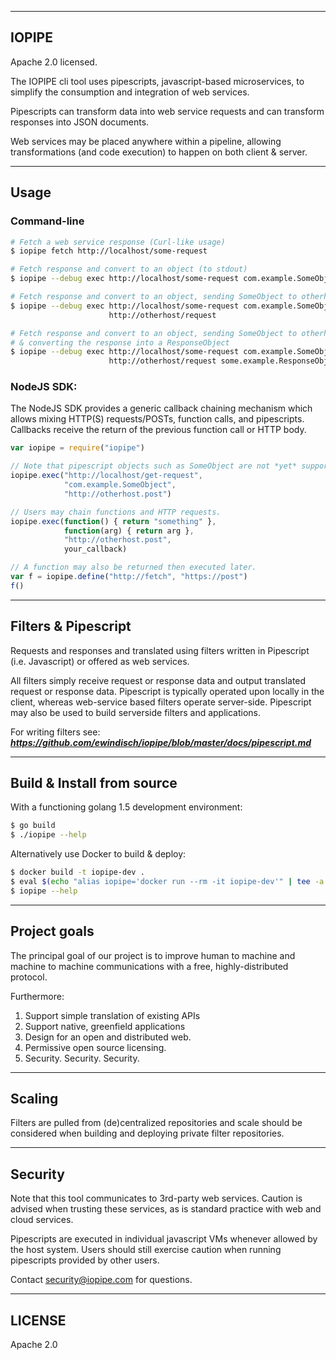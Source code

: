 ---------------------------------------
IOPIPE
---------------------------------------
Apache 2.0 licensed.

The IOPIPE cli tool uses pipescripts, javascript-based microservices,
to simplify the consumption and integration of web services.

Pipescripts can transform data into web service requests and
can transform responses into JSON documents.

Web services may be placed anywhere within a pipeline, allowing
transformations (and code execution) to happen on both client & server.

---------------------------------------
Usage
---------------------------------------

### Command-line

```sh
# Fetch a web service response (Curl-like usage)
$ iopipe fetch http://localhost/some-request

# Fetch response and convert to an object (to stdout)
$ iopipe --debug exec http://localhost/some-request com.example.SomeObject

# Fetch response and convert to an object, sending SomeObject to otherhost.
$ iopipe --debug exec http://localhost/some-request com.example.SomeObject \
                      http://otherhost/request

# Fetch response and convert to an object, sending SomeObject to otherhost,
# & converting the response into a ResponseObject
$ iopipe --debug exec http://localhost/some-request com.example.SomeObject \
                      http://otherhost/request some.example.ResponseObject
```

### NodeJS SDK:

The NodeJS SDK provides a generic callback chaining mechanism which allows
mixing HTTP(S) requests/POSTs, function calls, and pipescripts. Callbacks
receive the return of the previous function call or HTTP body.

```javascript
var iopipe = require("iopipe")

// Note that pipescript objects such as SomeObject are not *yet* supported.
iopipe.exec("http://localhost/get-request",
            "com.example.SomeObject",
            "http://otherhost.post")

// Users may chain functions and HTTP requests.
iopipe.exec(function() { return "something" },
            function(arg) { return arg },
            "http://otherhost.post",
            your_callback)

// A function may also be returned then executed later.
var f = iopipe.define("http://fetch", "https://post")
f()
```

---------------------------------------
Filters & Pipescript
---------------------------------------

Requests and responses and translated using filters written in
Pipescript (i.e. Javascript) or offered as web services.

All filters simply receive request or response data and output
translated request or response data. Pipescript is typically operated
upon locally in the client, whereas web-service based filters operate
server-side. Pipescript may also be used to build serverside filters
and applications.

For writing filters see:
***https://github.com/ewindisch/iopipe/blob/master/docs/pipescript.md***

---------------------------------------
Build & Install from source
---------------------------------------

With a functioning golang 1.5 development environment:

```bash
$ go build
$ ./iopipe --help
```

Alternatively use Docker to build & deploy:

```bash
$ docker build -t iopipe-dev .
$ eval $(echo "alias iopipe='docker run --rm -it iopipe-dev'" | tee -a ~/.bashrc)
$ iopipe --help
```

---------------------------------------
Project goals
---------------------------------------

The principal goal of our project is to improve
human to machine and machine to machine communications
with a free, highly-distributed protocol.

Furthermore:

1. Support simple translation of existing APIs
2. Support native, greenfield applications
3. Design for an open and distributed web.
4. Permissive open source licensing.
5. Security. Security. Security.

---------------------------------------
Scaling
---------------------------------------

Filters are pulled from (de)centralized repositories
and scale should be considered when building and
deploying private filter repositories.

---------------------------------------
Security
---------------------------------------

Note that this tool communicates to 3rd-party
web services. Caution is advised when trusting
these services, as is standard practice with
web and cloud services.

Pipescripts are executed in individual
javascript VMs whenever allowed by the host
system. Users should still exercise caution
when running pipescripts provided by other
users.

Contact security@iopipe.com for questions.

---------------------------------------
LICENSE
---------------------------------------

Apache 2.0
